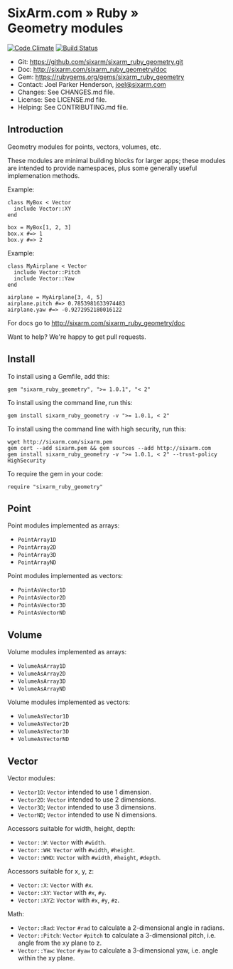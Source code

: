 # SixArm.com » Ruby » <br> Geometry modules

<!--HEADER-OPEN-->

[![Code Climate](https://codeclimate.com/github/SixArm/sixarm_ruby_geometry.git.png)](https://codeclimate.com/github/SixArm/sixarm_ruby_geometry.git)
[![Build Status](https://travis-ci.org/SixArm/sixarm_ruby_geometry.git.png)](https://travis-ci.org/SixArm/sixarm_ruby_geometry.git)

* Git: <https://github.com/sixarm/sixarm_ruby_geometry.git>
* Doc: <http://sixarm.com/sixarm_ruby_geometry/doc>
* Gem: <https://rubygems.org/gems/sixarm_ruby_geometry>
* Contact: Joel Parker Henderson, <joel@sixarm.com>
* Changes: See CHANGES.md file.
* License: See LICENSE.md file.
* Helping: See CONTRIBUTING.md file.

<!--HEADER-SHUT-->


## Introduction

Geometry modules for points, vectors, volumes, etc.

These modules are minimal building blocks for larger apps; these modules are intended to provide namespaces, plus some generally useful implemenation methods.

Example:

    class MyBox < Vector
      include Vector::XY
    end

    box = MyBox[1, 2, 3]
    box.x #=> 1
    box.y #=> 2


Example:

    class MyAirplane < Vector
      include Vector::Pitch
      include Vector::Yaw
    end

    airplane = MyAirplane[3, 4, 5]
    airplane.pitch #=> 0.7853981633974483
    airplane.yaw #=> -0.9272952180016122

For docs go to <http://sixarm.com/sixarm_ruby_geometry/doc>

Want to help? We're happy to get pull requests.


<!--INSTALL-OPEN-->

## Install

To install using a Gemfile, add this:

    gem "sixarm_ruby_geometry", ">= 1.0.1", "< 2"

To install using the command line, run this:

    gem install sixarm_ruby_geometry -v ">= 1.0.1, < 2"

To install using the command line with high security, run this:

    wget http://sixarm.com/sixarm.pem
    gem cert --add sixarm.pem && gem sources --add http://sixarm.com
    gem install sixarm_ruby_geometry -v ">= 1.0.1, < 2" --trust-policy HighSecurity

To require the gem in your code:

    require "sixarm_ruby_geometry"

<!--INSTALL-SHUT-->


## Point

Point modules implemented as arrays:

* `PointArray1D`
* `PointArray2D`
* `PointArray3D`
* `PointArrayND`


Point modules implemented as vectors:

* `PointAsVector1D`
* `PointAsVector2D`
* `PointAsVector3D`
* `PointAsVectorND`


## Volume

Volume modules implemented as arrays:

* `VolumeAsArray1D`
* `VolumeAsArray2D`
* `VolumeAsArray3D`
* `VolumeAsArrayND`

Volume modules implemented as vectors:

* `VolumeAsVector1D`
* `VolumeAsVector2D`
* `VolumeAsVector3D`
* `VolumeAsVectorND`


## Vector

Vector modules:

* `Vector1D`: `Vector` intended to use 1 dimension.
* `Vector2D`: `Vector` intended to use 2 dimensions.
* `Vector3D`; `Vector` intended to use 3 dimensions.
* `VectorND`; `Vector` intended to use N dimensions.

Accessors suitable for width, height, depth:

* `Vector::W`: `Vector` with `#width`.
* `Vector::WH`: `Vector` with `#width`, `#height`.
* `Vector::WHD`: `Vector` with `#width`, `#height`, `#depth`.

Accessors suitable for x, y, z:

* `Vector::X`: `Vector` with `#x`.
* `Vector::XY`: `Vector` with `#x`, `#y`.
* `Vector::XYZ`: `Vector` with `#x`, `#y`, `#z`.

Math:

* `Vector::Rad`: `Vector` `#rad` to calculate a 2-dimensional angle in radians.
* `Vector::Pitch`: `Vector` `#pitch` to calculate a 3-dimensional pitch, i.e. angle from the xy plane to z.
* `Vector::Yaw`: `Vector` `#yaw` to calculate a 3-dimensional yaw, i.e. angle within the xy plane.
